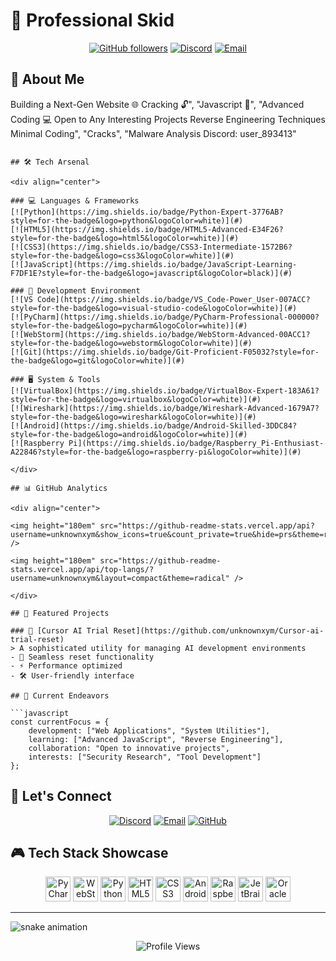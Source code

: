 # 🚀 Professional Skid

<div align="center">

[![GitHub followers](https://img.shields.io/github/followers/unknownxym?style=social)](https://github.com/unknownxym)
[![Discord](https://img.shields.io/badge/Discord-user__893413-7289DA?logo=discord&logoColor=white)](https://discordapp.com/users/user_893413)
[![Email](https://img.shields.io/badge/Email-unknownxym%40proton.me-blue?logo=protonmail&logoColor=white)](mailto:unknownxym@proton.me)

</div>

## 💫 About Me
Building a Next-Gen Website 🌐
Cracking 🔓", "Javascript 📱", "Advanced Coding 💻
Open to Any Interesting Projects
Reverse Engineering Techniques
Minimal Coding", "Cracks", "Malware Analysis
Discord: user_893413"
```

## 🛠️ Tech Arsenal

<div align="center">

### 💻 Languages & Frameworks
[![Python](https://img.shields.io/badge/Python-Expert-3776AB?style=for-the-badge&logo=python&logoColor=white)](#)
[![HTML5](https://img.shields.io/badge/HTML5-Advanced-E34F26?style=for-the-badge&logo=html5&logoColor=white)](#)
[![CSS3](https://img.shields.io/badge/CSS3-Intermediate-1572B6?style=for-the-badge&logo=css3&logoColor=white)](#)
[![JavaScript](https://img.shields.io/badge/JavaScript-Learning-F7DF1E?style=for-the-badge&logo=javascript&logoColor=black)](#)

### 🔧 Development Environment
[![VS Code](https://img.shields.io/badge/VS_Code-Power_User-007ACC?style=for-the-badge&logo=visual-studio-code&logoColor=white)](#)
[![PyCharm](https://img.shields.io/badge/PyCharm-Professional-000000?style=for-the-badge&logo=pycharm&logoColor=white)](#)
[![WebStorm](https://img.shields.io/badge/WebStorm-Advanced-00ACC1?style=for-the-badge&logo=webstorm&logoColor=white)](#)
[![Git](https://img.shields.io/badge/Git-Proficient-F05032?style=for-the-badge&logo=git&logoColor=white)](#)

### 🖥️ System & Tools
[![VirtualBox](https://img.shields.io/badge/VirtualBox-Expert-183A61?style=for-the-badge&logo=virtualbox&logoColor=white)](#)
[![Wireshark](https://img.shields.io/badge/Wireshark-Advanced-1679A7?style=for-the-badge&logo=wireshark&logoColor=white)](#)
[![Android](https://img.shields.io/badge/Android-Skilled-3DDC84?style=for-the-badge&logo=android&logoColor=white)](#)
[![Raspberry Pi](https://img.shields.io/badge/Raspberry_Pi-Enthusiast-A22846?style=for-the-badge&logo=raspberry-pi&logoColor=white)](#)

</div>

## 📊 GitHub Analytics

<div align="center">

<img height="180em" src="https://github-readme-stats.vercel.app/api?username=unknownxym&show_icons=true&count_private=true&hide=prs&theme=radical" />

<img height="180em" src="https://github-readme-stats.vercel.app/api/top-langs/?username=unknownxym&layout=compact&theme=radical" />

</div>

## 🎯 Featured Projects

### 📝 [Cursor AI Trial Reset](https://github.com/unknownxym/Cursor-ai-trial-reset)
> A sophisticated utility for managing AI development environments
- 🔄 Seamless reset functionality
- ⚡ Performance optimized
- 🛠️ User-friendly interface

## 🌟 Current Endeavors

```javascript
const currentFocus = {
    development: ["Web Applications", "System Utilities"],
    learning: ["Advanced JavaScript", "Reverse Engineering"],
    collaboration: "Open to innovative projects",
    interests: ["Security Research", "Tool Development"]
};
```

## 🤝 Let's Connect

<div align="center">

[![Discord](https://img.shields.io/badge/Discord-user__893413-7289DA?style=for-the-badge&logo=discord&logoColor=white)](https://discordapp.com/users/user_893413)
[![Email](https://img.shields.io/badge/Email-Contact_Me-D14836?style=for-the-badge&logo=gmail&logoColor=white)](mailto:unknownxym@proton.me)
[![GitHub](https://img.shields.io/badge/GitHub-Follow_Me-181717?style=for-the-badge&logo=github&logoColor=white)](https://github.com/unknownxym)

</div>

## 🎮 Tech Stack Showcase

<div align="center">
  <img src="https://cdn.jsdelivr.net/gh/devicons/devicon/icons/pycharm/pycharm-original.svg" width="40" height="40" alt="PyCharm" />
  <img src="https://cdn.jsdelivr.net/gh/devicons/devicon/icons/webstorm/webstorm-original.svg" width="40" height="40" alt="WebStorm" />
  <img src="https://cdn.jsdelivr.net/gh/devicons/devicon/icons/python/python-original.svg" width="40" height="40" alt="Python" />
  <img src="https://cdn.jsdelivr.net/gh/devicons/devicon/icons/html5/html5-original.svg" width="40" height="40" alt="HTML5" />
  <img src="https://cdn.jsdelivr.net/gh/devicons/devicon/icons/css3/css3-original.svg" width="40" height="40" alt="CSS3" />
  <img src="https://cdn.simpleicons.org/android/3DDC84" width="40" height="40" alt="Android" />
  <img src="https://cdn.jsdelivr.net/gh/devicons/devicon/icons/raspberrypi/raspberrypi-original.svg" width="40" height="40" alt="Raspberry Pi" />
  <img src="https://cdn.jsdelivr.net/gh/devicons/devicon/icons/jetbrains/jetbrains-original.svg" width="40" height="40" alt="JetBrains" />
  <img src="https://cdn.jsdelivr.net/gh/devicons/devicon/icons/oracle/oracle-original.svg" width="40" height="40" alt="Oracle" />
</div>

---

![snake animation](https://github.com/unknownxym/unknownxym/blob/output/github-contribution-grid-snake2.svg)

<div align="center">

![Profile Views](https://komarev.com/ghpvc/?username=unknownxym&color=blueviolet&style=flat-square)

</div>
